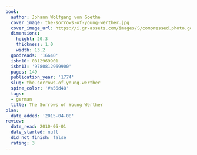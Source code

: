 ```yaml
---
book:
  author: Johann Wolfgang von Goethe
  cover_image: the-sorrows-of-young-werther.jpg
  cover_image_url: https://i.gr-assets.com/images/S/compressed.photo.goodreads.com/books/1386920896l/16640.jpg
  dimensions:
    height: 20.3
    thickness: 1.0
    width: 13.2
  goodreads: '16640'
  isbn10: 0812969901
  isbn13: '9780812969900'
  pages: 149
  publication_year: '1774'
  slug: the-sorrows-of-young-werther
  spine_color: '#a56d48'
  tags:
  - german
  title: The Sorrows of Young Werther
plan:
  date_added: '2015-04-08'
review:
  date_read: 2010-05-01
  date_started: null
  did_not_finish: false
  rating: 3
---
```

